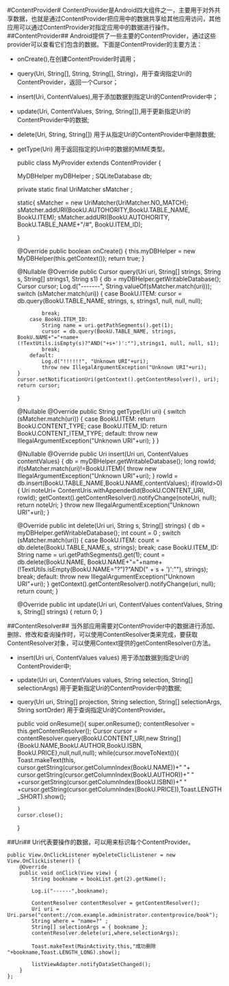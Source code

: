 #ContentProvider#
ContentProvider是Android四大组件之一，主要用于对外共享数据，也就是通过ContentProvider把应用中的数据共享给其他应用访问，其他应用可以通过ContentProvider对指定应用中的数据进行操作。
##ContentProvider##
Android提供了一些主要的ContentProvider，通过这些provider可以查看它们包含的数据。下面是ContentProvider的主要方法：
 
  - onCreate(),在创建ContentProvider时调用；
  - query(Uri, String[], String, String[], String)，用于查询指定Uri的ContentProvider，返回一个Cursor；
  - insert(Uri, ContentValues),用于添加数据到指定Uri的ContentProvider中；
  - update(Uri, ContentValues, String, String[]),用于更新指定Uri的ContentProvider中的数据;
  - delete(Uri, String, String[]) 用于从指定Uri的ContentProvider中删除数据;
  - getType(Uri) 用于返回指定的Uri中的数据的MIME类型。
	
    
    public class MyProvider extends ContentProvider {

    MyDBHelper myDBHelper ;
    SQLiteDatabase db;

    private static final UriMatcher sMatcher ;

    static{
        sMatcher = new UriMatcher(UriMatcher.NO_MATCH);
        sMatcher.addURI(BookU.AUTOHORITY,BookU.TABLE_NAME, BookU.ITEM);
        sMatcher.addURI(BookU.AUTOHORITY, BookU.TABLE_NAME+"/#", BookU.ITEM_ID);

    }

    @Override
    public boolean onCreate() {
        this.myDBHelper = new MyDBHelper(this.getContext());
        return true;
    }

    @Nullable
    @Override
    public Cursor query(Uri uri, String[] strings, String s, String[] strings1, String s1) {
        db = myDBHelper.getWritableDatabase();
        Cursor cursor;
        Log.d("-------", String.valueOf(sMatcher.match(uri)));
        switch (sMatcher.match(uri)) {
            case BookU.ITEM:
                cursor = db.query(BookU.TABLE_NAME, strings, s, strings1, null, null, null);

                break;
            case BookU.ITEM_ID:
                String name = uri.getPathSegments().get(1);
                cursor = db.query(BookU.TABLE_NAME, strings, BookU.NAME+"="+name+(!TextUtils.isEmpty(s)?"AND("+s+')':""),strings1, null, null, s1);
                break;
            default:
                Log.d("!!!!!!", "Unknown URI"+uri);
                throw new IllegalArgumentException("Unknown URI"+uri);
        }
        cursor.setNotificationUri(getContext().getContentResolver(), uri);
        return cursor;
    }

    @Nullable
    @Override
    public String getType(Uri uri) {
        switch (sMatcher.match(uri)) {
            case BookU.ITEM:
                return BookU.CONTENT_TYPE;
            case BookU.ITEM_ID:
                return BookU.CONTENT_ITEM_TYPE;
            default:
                throw new IllegalArgumentException("Unknown URI"+uri);
        }
    }

    @Nullable
    @Override
    public Uri insert(Uri uri, ContentValues contentValues) {
        db = myDBHelper.getWritableDatabase();
        long rowId;
        if(sMatcher.match(uri)!=BookU.ITEM){
            throw new IllegalArgumentException("Unknown URI"+uri);
        }
        rowId = db.insert(BookU.TABLE_NAME,BookU.NAME,contentValues);
        if(rowId>0){
            Uri noteUri= ContentUris.withAppendedId(BookU.CONTENT_URI, rowId);
            getContext().getContentResolver().notifyChange(noteUri, null);
            return noteUri;
        }
        throw new IllegalArgumentException("Unknown URI"+uri);
    }

    @Override
    public int delete(Uri uri, String s, String[] strings) {
        db = myDBHelper.getWritableDatabase();
        int count = 0 ;
        switch (sMatcher.match(uri)) {
            case BookU.ITEM:
                count = db.delete(BookU.TABLE_NAME,s, strings);
                break;
            case BookU.ITEM_ID:
                String name = uri.getPathSegments().get(1);
                count = db.delete(BookU.NAME, BookU.NAME+"="+name+(!TextUtils.isEmpty(BookU.NAME="?")?"AND(" + s + ')':""), strings);
                break;
            default:
                throw new IllegalArgumentException("Unknown URI"+uri);
        }
        getContext().getContentResolver().notifyChange(uri, null);
        return count;
    }

    @Override
    public int update(Uri uri, ContentValues contentValues, String s, String[] strings) {
        return 0;
    }

    
##ContentResolver##
当外部应用需要对ContentProvider中的数据进行添加、删除、修改和查询操作时，可以使用ContentResolver类来完成，要获取ContentResolver对象，可以使用Context提供的getContentResolver()方法。


  - insert(Uri uri, ContentValues values) 用于添加数据到指定Uri的ContentProvider中;
  - update(Uri uri, ContentValues values, String selection, String[] selectionArgs) 用于更新指定Uri的ContentProvider中的数据;
  - query(Uri uri, String[] projection, String selection, String[] selectionArgs, String sortOrder) 用于查询指定Uri的ContentProvider。
	
    
    public void onResume(){
        super.onResume();
        contentResolver = this.getContentResolver();
        Cursor cursor = contentResolver.query(BookU.CONTENT_URI,new String[]{BookU.NAME,BookU.AUTHOR,BookU.ISBN, BookU.PRICE},null,null,null);
        while(cursor.moveToNext()){
            Toast.makeText(this,
                    cursor.getString(cursor.getColumnIndex(BookU.NAME))+" "+
                            cursor.getString(cursor.getColumnIndex(BookU.AUTHOR))+" "
                            +cursor.getString(cursor.getColumnIndex(BookU.ISBN))+" "
                            +cursor.getString(cursor.getColumnIndex(BookU.PRICE)),Toast.LENGTH_SHORT).show();

        }
        cursor.close();
    }
    


##Uri##
Uri代表要操作的数据，可以用来标识每个ContentProvider。
	
    public View.OnClickListener myDeleteCliclListener = new View.OnClickListener() {
        @Override
        public void onClick(View view) {
            String bookname = bookList.get(2).getName();

            Log.i("------",bookname);

            ContentResolver contentResolver = getContentResolver();
            Uri uri = Uri.parse("content://com.example.administrator.contentprovice/book");
            String where = "name=?" ;
            String[] selectionArgs = { bookname };
            contentResolver.delete(uri,where,selectionArgs);

            Toast.makeText(MainActivity.this,"成功删除   "+bookname,Toast.LENGTH_LONG).show();

            listViewAdapter.notifyDataSetChanged();
        }
    };
    